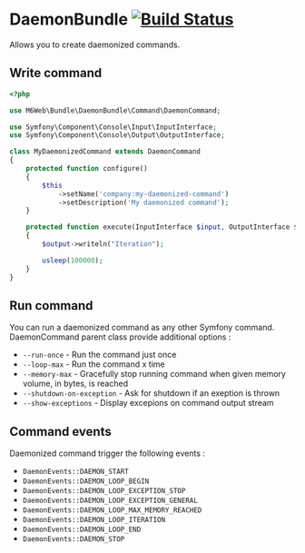 # DaemonBundle [![Build Status](https://travis-ci.org/M6Web/DaemonBundle.svg?branch=master)](https://travis-ci.org/M6Web/DaemonBundle)

Allows you to create daemonized commands.

## Write command

```php
<?php

use M6Web\Bundle\DaemonBundle\Command\DaemonCommand;

use Symfony\Component\Console\Input\InputInterface;
use Symfony\Component\Console\Output\OutputInterface;

class MyDaemonizedCommand extends DaemonCommand
{
    protected function configure()
    {
        $this
            ->setName('company:my-daemonized-command')
            ->setDescription('My daemonized command');
    }

    protected function execute(InputInterface $input, OutputInterface $output)
    {
        $output->writeln("Iteration");

        usleep(100000);
    }
}
```

## Run command

You can run a daemonized command as any other Symfony command. DaemonCommand parent class provide additional options :

- `--run-once` - Run the command just once
- `--loop-max` - Run the command x time
- `--memory-max` - Gracefully stop running command when given memory volume, in bytes, is reached
- `--shutdown-on-exception` - Ask for shutdown if an exeption is thrown
- `--show-exceptions` - Display excepions on command output stream

## Command events

Daemonized command trigger the following events :

- `DaemonEvents::DAEMON_START`
- `DaemonEvents::DAEMON_LOOP_BEGIN`
- `DaemonEvents::DAEMON_LOOP_EXCEPTION_STOP`
- `DaemonEvents::DAEMON_LOOP_EXCEPTION_GENERAL`
- `DaemonEvents::DAEMON_LOOP_MAX_MEMORY_REACHED`
- `DaemonEvents::DAEMON_LOOP_ITERATION`
- `DaemonEvents::DAEMON_LOOP_END`
- `DaemonEvents::DAEMON_STOP`